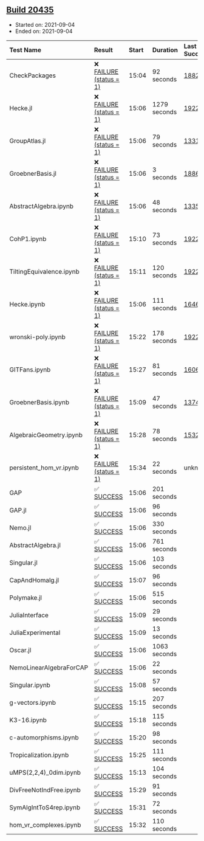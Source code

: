 ## [Build 20435](https://oscarci.mathematik.uni-kl.de/job/oscar/20435/)

* Started on: 2021-09-04
* Ended on: 2021-09-04

| Test Name    | Result | Start | Duration | Last Success | First Failure |
|:-------------|:-------|:------|:---------|:-------------|:--------------|
| CheckPackages | ❌ [FAILURE (status = 1)](https://oscarci.mathematik.uni-kl.de/job/oscar/20435/artifact/logs/build-20435/CheckPackages.log) | 15:04 | 92 seconds | [18822](https://oscarci.mathematik.uni-kl.de/job/oscar/18822/) | [18823](https://oscarci.mathematik.uni-kl.de/job/oscar/18823/) |
| Hecke.jl | ❌ [FAILURE (status = 1)](https://oscarci.mathematik.uni-kl.de/job/oscar/20435/artifact/logs/build-20435/Hecke.jl.log) | 15:06 | 1279 seconds | [19222](https://oscarci.mathematik.uni-kl.de/job/oscar/19222/) | [20152](https://oscarci.mathematik.uni-kl.de/job/oscar/20152/) |
| GroupAtlas.jl | ❌ [FAILURE (status = 1)](https://oscarci.mathematik.uni-kl.de/job/oscar/20435/artifact/logs/build-20435/GroupAtlas.jl.log) | 15:06 | 79 seconds | [13311](https://oscarci.mathematik.uni-kl.de/job/oscar/13311/) | [13312](https://oscarci.mathematik.uni-kl.de/job/oscar/13312/) |
| GroebnerBasis.jl | ❌ [FAILURE (status = 1)](https://oscarci.mathematik.uni-kl.de/job/oscar/20435/artifact/logs/build-20435/GroebnerBasis.jl.log) | 15:06 | 3 seconds | [18864](https://oscarci.mathematik.uni-kl.de/job/oscar/18864/) | [18865](https://oscarci.mathematik.uni-kl.de/job/oscar/18865/) |
| AbstractAlgebra.ipynb | ❌ [FAILURE (status = 1)](https://oscarci.mathematik.uni-kl.de/job/oscar/20435/artifact/logs/build-20435/AbstractAlgebra.ipynb.log) | 15:06 | 48 seconds | [13355](https://oscarci.mathematik.uni-kl.de/job/oscar/13355/) | [13356](https://oscarci.mathematik.uni-kl.de/job/oscar/13356/) |
| CohP1.ipynb | ❌ [FAILURE (status = 1)](https://oscarci.mathematik.uni-kl.de/job/oscar/20435/artifact/logs/build-20435/CohP1.ipynb.log) | 15:10 | 73 seconds | [19222](https://oscarci.mathematik.uni-kl.de/job/oscar/19222/) | [20152](https://oscarci.mathematik.uni-kl.de/job/oscar/20152/) |
| TiltingEquivalence.ipynb | ❌ [FAILURE (status = 1)](https://oscarci.mathematik.uni-kl.de/job/oscar/20435/artifact/logs/build-20435/TiltingEquivalence.ipynb.log) | 15:11 | 120 seconds | [19222](https://oscarci.mathematik.uni-kl.de/job/oscar/19222/) | [20152](https://oscarci.mathematik.uni-kl.de/job/oscar/20152/) |
| Hecke.ipynb | ❌ [FAILURE (status = 1)](https://oscarci.mathematik.uni-kl.de/job/oscar/20435/artifact/logs/build-20435/Hecke.ipynb.log) | 15:06 | 111 seconds | [16463](https://oscarci.mathematik.uni-kl.de/job/oscar/16463/) | [16464](https://oscarci.mathematik.uni-kl.de/job/oscar/16464/) |
| wronski-poly.ipynb | ❌ [FAILURE (status = 1)](https://oscarci.mathematik.uni-kl.de/job/oscar/20435/artifact/logs/build-20435/wronski-poly.ipynb.log) | 15:22 | 178 seconds | [19222](https://oscarci.mathematik.uni-kl.de/job/oscar/19222/) | [20152](https://oscarci.mathematik.uni-kl.de/job/oscar/20152/) |
| GITFans.ipynb | ❌ [FAILURE (status = 1)](https://oscarci.mathematik.uni-kl.de/job/oscar/20435/artifact/logs/build-20435/GITFans.ipynb.log) | 15:27 | 81 seconds | [16068](https://oscarci.mathematik.uni-kl.de/job/oscar/16068/) | [16069](https://oscarci.mathematik.uni-kl.de/job/oscar/16069/) |
| GroebnerBasis.ipynb | ❌ [FAILURE (status = 1)](https://oscarci.mathematik.uni-kl.de/job/oscar/20435/artifact/logs/build-20435/GroebnerBasis.ipynb.log) | 15:09 | 47 seconds | [13748](https://oscarci.mathematik.uni-kl.de/job/oscar/13748/) | [13749](https://oscarci.mathematik.uni-kl.de/job/oscar/13749/) |
| AlgebraicGeometry.ipynb | ❌ [FAILURE (status = 1)](https://oscarci.mathematik.uni-kl.de/job/oscar/20435/artifact/logs/build-20435/AlgebraicGeometry.ipynb.log) | 15:28 | 78 seconds | [15322](https://oscarci.mathematik.uni-kl.de/job/oscar/15322/) | [15323](https://oscarci.mathematik.uni-kl.de/job/oscar/15323/) |
| persistent_hom_vr.ipynb | ❌ [FAILURE (status = 1)](https://oscarci.mathematik.uni-kl.de/job/oscar/20435/artifact/logs/build-20435/persistent_hom_vr.ipynb.log) | 15:34 | 22 seconds | unknown | unknown |
| GAP | ✅ [SUCCESS](https://oscarci.mathematik.uni-kl.de/job/oscar/20435/artifact/logs/build-20435/GAP.log) | 15:06 | 201 seconds |  |  |
| GAP.jl | ✅ [SUCCESS](https://oscarci.mathematik.uni-kl.de/job/oscar/20435/artifact/logs/build-20435/GAP.jl.log) | 15:06 | 96 seconds |  |  |
| Nemo.jl | ✅ [SUCCESS](https://oscarci.mathematik.uni-kl.de/job/oscar/20435/artifact/logs/build-20435/Nemo.jl.log) | 15:06 | 330 seconds |  |  |
| AbstractAlgebra.jl | ✅ [SUCCESS](https://oscarci.mathematik.uni-kl.de/job/oscar/20435/artifact/logs/build-20435/AbstractAlgebra.jl.log) | 15:06 | 761 seconds |  |  |
| Singular.jl | ✅ [SUCCESS](https://oscarci.mathematik.uni-kl.de/job/oscar/20435/artifact/logs/build-20435/Singular.jl.log) | 15:06 | 103 seconds |  |  |
| CapAndHomalg.jl | ✅ [SUCCESS](https://oscarci.mathematik.uni-kl.de/job/oscar/20435/artifact/logs/build-20435/CapAndHomalg.jl.log) | 15:07 | 96 seconds |  |  |
| Polymake.jl | ✅ [SUCCESS](https://oscarci.mathematik.uni-kl.de/job/oscar/20435/artifact/logs/build-20435/Polymake.jl.log) | 15:06 | 515 seconds |  |  |
| JuliaInterface | ✅ [SUCCESS](https://oscarci.mathematik.uni-kl.de/job/oscar/20435/artifact/logs/build-20435/JuliaInterface.log) | 15:09 | 29 seconds |  |  |
| JuliaExperimental | ✅ [SUCCESS](https://oscarci.mathematik.uni-kl.de/job/oscar/20435/artifact/logs/build-20435/JuliaExperimental.log) | 15:09 | 13 seconds |  |  |
| Oscar.jl | ✅ [SUCCESS](https://oscarci.mathematik.uni-kl.de/job/oscar/20435/artifact/logs/build-20435/Oscar.jl.log) | 15:06 | 1063 seconds |  |  |
| NemoLinearAlgebraForCAP | ✅ [SUCCESS](https://oscarci.mathematik.uni-kl.de/job/oscar/20435/artifact/logs/build-20435/NemoLinearAlgebraForCAP.log) | 15:06 | 22 seconds |  |  |
| Singular.ipynb | ✅ [SUCCESS](https://oscarci.mathematik.uni-kl.de/job/oscar/20435/artifact/logs/build-20435/Singular.ipynb.log) | 15:08 | 57 seconds |  |  |
| g-vectors.ipynb | ✅ [SUCCESS](https://oscarci.mathematik.uni-kl.de/job/oscar/20435/artifact/logs/build-20435/g-vectors.ipynb.log) | 15:15 | 207 seconds |  |  |
| K3-16.ipynb | ✅ [SUCCESS](https://oscarci.mathematik.uni-kl.de/job/oscar/20435/artifact/logs/build-20435/K3-16.ipynb.log) | 15:18 | 115 seconds |  |  |
| c-automorphisms.ipynb | ✅ [SUCCESS](https://oscarci.mathematik.uni-kl.de/job/oscar/20435/artifact/logs/build-20435/c-automorphisms.ipynb.log) | 15:20 | 98 seconds |  |  |
| Tropicalization.ipynb | ✅ [SUCCESS](https://oscarci.mathematik.uni-kl.de/job/oscar/20435/artifact/logs/build-20435/Tropicalization.ipynb.log) | 15:25 | 111 seconds |  |  |
| uMPS(2,2,4)_0dim.ipynb | ✅ [SUCCESS](https://oscarci.mathematik.uni-kl.de/job/oscar/20435/artifact/logs/build-20435/uMPS-2-2-4-_0dim.ipynb.log) | 15:13 | 104 seconds |  |  |
| DivFreeNotIndFree.ipynb | ✅ [SUCCESS](https://oscarci.mathematik.uni-kl.de/job/oscar/20435/artifact/logs/build-20435/DivFreeNotIndFree.ipynb.log) | 15:29 | 91 seconds |  |  |
| SymAlgIntToS4rep.ipynb | ✅ [SUCCESS](https://oscarci.mathematik.uni-kl.de/job/oscar/20435/artifact/logs/build-20435/SymAlgIntToS4rep.ipynb.log) | 15:31 | 72 seconds |  |  |
| hom_vr_complexes.ipynb | ✅ [SUCCESS](https://oscarci.mathematik.uni-kl.de/job/oscar/20435/artifact/logs/build-20435/hom_vr_complexes.ipynb.log) | 15:32 | 110 seconds |  |  |
